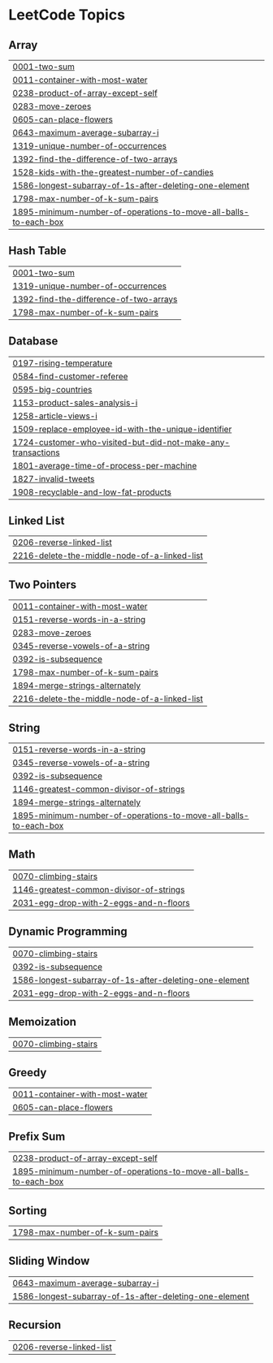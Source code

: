 <!---LeetCode Topics Start-->
# LeetCode Topics
## Array
|  |
| ------- |
| [0001-two-sum](https://github.com/AlphonsaJo/Miscellaneous_Leetcode/tree/master/0001-two-sum) |
| [0011-container-with-most-water](https://github.com/AlphonsaJo/Miscellaneous_Leetcode/tree/master/0011-container-with-most-water) |
| [0238-product-of-array-except-self](https://github.com/AlphonsaJo/Miscellaneous_Leetcode/tree/master/0238-product-of-array-except-self) |
| [0283-move-zeroes](https://github.com/AlphonsaJo/Miscellaneous_Leetcode/tree/master/0283-move-zeroes) |
| [0605-can-place-flowers](https://github.com/AlphonsaJo/Miscellaneous_Leetcode/tree/master/0605-can-place-flowers) |
| [0643-maximum-average-subarray-i](https://github.com/AlphonsaJo/Miscellaneous_Leetcode/tree/master/0643-maximum-average-subarray-i) |
| [1319-unique-number-of-occurrences](https://github.com/AlphonsaJo/Miscellaneous_Leetcode/tree/master/1319-unique-number-of-occurrences) |
| [1392-find-the-difference-of-two-arrays](https://github.com/AlphonsaJo/Miscellaneous_Leetcode/tree/master/1392-find-the-difference-of-two-arrays) |
| [1528-kids-with-the-greatest-number-of-candies](https://github.com/AlphonsaJo/Miscellaneous_Leetcode/tree/master/1528-kids-with-the-greatest-number-of-candies) |
| [1586-longest-subarray-of-1s-after-deleting-one-element](https://github.com/AlphonsaJo/Miscellaneous_Leetcode/tree/master/1586-longest-subarray-of-1s-after-deleting-one-element) |
| [1798-max-number-of-k-sum-pairs](https://github.com/AlphonsaJo/Miscellaneous_Leetcode/tree/master/1798-max-number-of-k-sum-pairs) |
| [1895-minimum-number-of-operations-to-move-all-balls-to-each-box](https://github.com/AlphonsaJo/Miscellaneous_Leetcode/tree/master/1895-minimum-number-of-operations-to-move-all-balls-to-each-box) |
## Hash Table
|  |
| ------- |
| [0001-two-sum](https://github.com/AlphonsaJo/Miscellaneous_Leetcode/tree/master/0001-two-sum) |
| [1319-unique-number-of-occurrences](https://github.com/AlphonsaJo/Miscellaneous_Leetcode/tree/master/1319-unique-number-of-occurrences) |
| [1392-find-the-difference-of-two-arrays](https://github.com/AlphonsaJo/Miscellaneous_Leetcode/tree/master/1392-find-the-difference-of-two-arrays) |
| [1798-max-number-of-k-sum-pairs](https://github.com/AlphonsaJo/Miscellaneous_Leetcode/tree/master/1798-max-number-of-k-sum-pairs) |
## Database
|  |
| ------- |
| [0197-rising-temperature](https://github.com/AlphonsaJo/Miscellaneous_Leetcode/tree/master/0197-rising-temperature) |
| [0584-find-customer-referee](https://github.com/AlphonsaJo/Miscellaneous_Leetcode/tree/master/0584-find-customer-referee) |
| [0595-big-countries](https://github.com/AlphonsaJo/Miscellaneous_Leetcode/tree/master/0595-big-countries) |
| [1153-product-sales-analysis-i](https://github.com/AlphonsaJo/Miscellaneous_Leetcode/tree/master/1153-product-sales-analysis-i) |
| [1258-article-views-i](https://github.com/AlphonsaJo/Miscellaneous_Leetcode/tree/master/1258-article-views-i) |
| [1509-replace-employee-id-with-the-unique-identifier](https://github.com/AlphonsaJo/Miscellaneous_Leetcode/tree/master/1509-replace-employee-id-with-the-unique-identifier) |
| [1724-customer-who-visited-but-did-not-make-any-transactions](https://github.com/AlphonsaJo/Miscellaneous_Leetcode/tree/master/1724-customer-who-visited-but-did-not-make-any-transactions) |
| [1801-average-time-of-process-per-machine](https://github.com/AlphonsaJo/Miscellaneous_Leetcode/tree/master/1801-average-time-of-process-per-machine) |
| [1827-invalid-tweets](https://github.com/AlphonsaJo/Miscellaneous_Leetcode/tree/master/1827-invalid-tweets) |
| [1908-recyclable-and-low-fat-products](https://github.com/AlphonsaJo/Miscellaneous_Leetcode/tree/master/1908-recyclable-and-low-fat-products) |
## Linked List
|  |
| ------- |
| [0206-reverse-linked-list](https://github.com/AlphonsaJo/Miscellaneous_Leetcode/tree/master/0206-reverse-linked-list) |
| [2216-delete-the-middle-node-of-a-linked-list](https://github.com/AlphonsaJo/Miscellaneous_Leetcode/tree/master/2216-delete-the-middle-node-of-a-linked-list) |
## Two Pointers
|  |
| ------- |
| [0011-container-with-most-water](https://github.com/AlphonsaJo/Miscellaneous_Leetcode/tree/master/0011-container-with-most-water) |
| [0151-reverse-words-in-a-string](https://github.com/AlphonsaJo/Miscellaneous_Leetcode/tree/master/0151-reverse-words-in-a-string) |
| [0283-move-zeroes](https://github.com/AlphonsaJo/Miscellaneous_Leetcode/tree/master/0283-move-zeroes) |
| [0345-reverse-vowels-of-a-string](https://github.com/AlphonsaJo/Miscellaneous_Leetcode/tree/master/0345-reverse-vowels-of-a-string) |
| [0392-is-subsequence](https://github.com/AlphonsaJo/Miscellaneous_Leetcode/tree/master/0392-is-subsequence) |
| [1798-max-number-of-k-sum-pairs](https://github.com/AlphonsaJo/Miscellaneous_Leetcode/tree/master/1798-max-number-of-k-sum-pairs) |
| [1894-merge-strings-alternately](https://github.com/AlphonsaJo/Miscellaneous_Leetcode/tree/master/1894-merge-strings-alternately) |
| [2216-delete-the-middle-node-of-a-linked-list](https://github.com/AlphonsaJo/Miscellaneous_Leetcode/tree/master/2216-delete-the-middle-node-of-a-linked-list) |
## String
|  |
| ------- |
| [0151-reverse-words-in-a-string](https://github.com/AlphonsaJo/Miscellaneous_Leetcode/tree/master/0151-reverse-words-in-a-string) |
| [0345-reverse-vowels-of-a-string](https://github.com/AlphonsaJo/Miscellaneous_Leetcode/tree/master/0345-reverse-vowels-of-a-string) |
| [0392-is-subsequence](https://github.com/AlphonsaJo/Miscellaneous_Leetcode/tree/master/0392-is-subsequence) |
| [1146-greatest-common-divisor-of-strings](https://github.com/AlphonsaJo/Miscellaneous_Leetcode/tree/master/1146-greatest-common-divisor-of-strings) |
| [1894-merge-strings-alternately](https://github.com/AlphonsaJo/Miscellaneous_Leetcode/tree/master/1894-merge-strings-alternately) |
| [1895-minimum-number-of-operations-to-move-all-balls-to-each-box](https://github.com/AlphonsaJo/Miscellaneous_Leetcode/tree/master/1895-minimum-number-of-operations-to-move-all-balls-to-each-box) |
## Math
|  |
| ------- |
| [0070-climbing-stairs](https://github.com/AlphonsaJo/Miscellaneous_Leetcode/tree/master/0070-climbing-stairs) |
| [1146-greatest-common-divisor-of-strings](https://github.com/AlphonsaJo/Miscellaneous_Leetcode/tree/master/1146-greatest-common-divisor-of-strings) |
| [2031-egg-drop-with-2-eggs-and-n-floors](https://github.com/AlphonsaJo/Miscellaneous_Leetcode/tree/master/2031-egg-drop-with-2-eggs-and-n-floors) |
## Dynamic Programming
|  |
| ------- |
| [0070-climbing-stairs](https://github.com/AlphonsaJo/Miscellaneous_Leetcode/tree/master/0070-climbing-stairs) |
| [0392-is-subsequence](https://github.com/AlphonsaJo/Miscellaneous_Leetcode/tree/master/0392-is-subsequence) |
| [1586-longest-subarray-of-1s-after-deleting-one-element](https://github.com/AlphonsaJo/Miscellaneous_Leetcode/tree/master/1586-longest-subarray-of-1s-after-deleting-one-element) |
| [2031-egg-drop-with-2-eggs-and-n-floors](https://github.com/AlphonsaJo/Miscellaneous_Leetcode/tree/master/2031-egg-drop-with-2-eggs-and-n-floors) |
## Memoization
|  |
| ------- |
| [0070-climbing-stairs](https://github.com/AlphonsaJo/Miscellaneous_Leetcode/tree/master/0070-climbing-stairs) |
## Greedy
|  |
| ------- |
| [0011-container-with-most-water](https://github.com/AlphonsaJo/Miscellaneous_Leetcode/tree/master/0011-container-with-most-water) |
| [0605-can-place-flowers](https://github.com/AlphonsaJo/Miscellaneous_Leetcode/tree/master/0605-can-place-flowers) |
## Prefix Sum
|  |
| ------- |
| [0238-product-of-array-except-self](https://github.com/AlphonsaJo/Miscellaneous_Leetcode/tree/master/0238-product-of-array-except-self) |
| [1895-minimum-number-of-operations-to-move-all-balls-to-each-box](https://github.com/AlphonsaJo/Miscellaneous_Leetcode/tree/master/1895-minimum-number-of-operations-to-move-all-balls-to-each-box) |
## Sorting
|  |
| ------- |
| [1798-max-number-of-k-sum-pairs](https://github.com/AlphonsaJo/Miscellaneous_Leetcode/tree/master/1798-max-number-of-k-sum-pairs) |
## Sliding Window
|  |
| ------- |
| [0643-maximum-average-subarray-i](https://github.com/AlphonsaJo/Miscellaneous_Leetcode/tree/master/0643-maximum-average-subarray-i) |
| [1586-longest-subarray-of-1s-after-deleting-one-element](https://github.com/AlphonsaJo/Miscellaneous_Leetcode/tree/master/1586-longest-subarray-of-1s-after-deleting-one-element) |
## Recursion
|  |
| ------- |
| [0206-reverse-linked-list](https://github.com/AlphonsaJo/Miscellaneous_Leetcode/tree/master/0206-reverse-linked-list) |
<!---LeetCode Topics End-->
